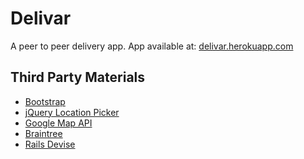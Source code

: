 Delivar
=======

A peer to peer delivery app.
App available at: [delivar.herokuapp.com](https://delivar.herokuapp.com)

## Third Party Materials
* [Bootstrap](http://getbootstrap.com)
* [jQuery Location Picker](http://logicify.github.io/jquery-locationpicker-plugin/)
* [Google Map API](https://developers.google.com/maps/?hl=en)
* [Braintree](https://developers.braintreepayments.com)
* [Rails Devise](https://github.com/RailsApps/rails-devise)